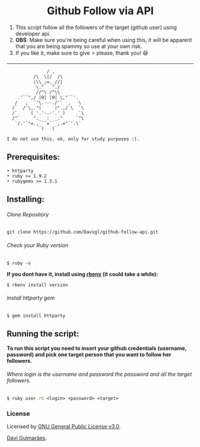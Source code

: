 <h1 align="center"> Github Follow via API </h1>

1. This script follow all the followers of the target (github user) using developer api.
2. **OBS**: Make sure you're being careful when using this, it will be apparent that you are being spammy so use at your own risk.
3. If you like it, make sure to give :star: please, thank you! :smile:
<hr>

```
               / ,
          /\  \|/  /\
          |\\_;=._//|
           \."   "./
           //^\ /^\\
    .'``",/ |0| |0| \,"``'.
   /   ,  `'\.---./'`  ,   \
  /`  /`\,."(     )".,/`\  `\
  /`     ( '.'-.-'.' )     `\
  /"`     "._  :  _."     `"\
   `/.'`"=.,_``=``_,.="`'.\`
             )   (
             
I do not use this, ok, only for study purposes :).
```

## Prerequisites:

```
• httparty
• ruby >= 1.9.2
• rubygems >= 1.3.1
```

## Installing:

###### Clone Repository

```shell
git clone https://github.com/Davigl/github-follow-api.git
```

###### Check your Ruby version

```shell
$ ruby -v
```

**If you dont have it, install using [rbenv](https://github.com/rbenv/rbenv) (it could take a while):**

```shell
$ rbenv install version
```

###### Install httparty gem

```shell
$ gem install httparty
```

## Running the script:

**To run this script you need to insert your github credentials (username, password) and pick one target person that you want to follow her followers.**

###### Where login is the username and password the password and all the target followers. 
```ruby
$ ruby user.rb <login> <password> <target>
```


### License

Licensed by [GNU General Public License v3.0](https://github.com/Davigl/github-follow-api/blob/master/LICENSE).

[Davi Guimarães](https://github.com/davigl).
